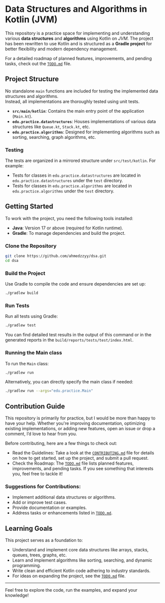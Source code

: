 # Data Structures and Algorithms in Kotlin (JVM)

This repository is a practice space for implementing and understanding various **data structures** and **algorithms** using Kotlin on *JVM*.
The project has been rewritten to use Kotlin and is structured as a **Gradle project** for better flexibility and modern dependency management.

For a detailed roadmap of planned features, improvements, and pending tasks, check out the [`TODO.md`](./TODO.md) file.

## Project Structure

No standalone `main` functions are included for testing the implemented data structures and algorithms.  
Instead, all implementations are thoroughly tested using unit tests.

- **`src/main/kotlin`**: Contains the main entry point of the application (`Main.kt`).
- **`edu.practice.datastructures`**: Houses implementations of various data structures like `Queue.kt`, `Stack.kt`, etc.
- **`edu.practice.algorithms`**: Designed for implementing algorithms such as sorting, searching, graph algorithms, etc.

### Testing

The tests are organized in a mirrored structure under `src/test/kotlin`. For example:
- Tests for classes in `edu.practice.datastructures` are located in `edu.practice.datastructures` under the `test` directory.
- Tests for classes in `edu.practice.algorithms` are located in `edu.practice.algorithms` under the `test` directory.

## Getting Started
To work with the project, you need the following tools installed:

- **Java**: Version 17 or above (required for Kotlin runtime).
- **Gradle**: To manage dependencies and build the project.

### Clone the Repository
```bash
git clone https://github.com/ahmedzzyy/dsa.git
cd dsa
```

### Build the Project

Use Gradle to compile the code and ensure dependencies are set up:
```bash
./gradlew build
```

### Run Tests

Run all tests using Gradle:
```bash
./gradlew test
```
You can find detailed test results in the output of this command or in the generated reports in the `build/reports/tests/test/index.html`.

### Running the Main class

To run the `Main` class:
```bash
./gradlew run
```

Alternatively, you can directly specify the main class if needed:
```bash
./gradlew run --args="edu.practice.Main"
```

## Contribution Guide
This repository is primarily for practice, but I would be more than happy to have your help.
Whether you're improving documentation, optimizing existing implementations, or adding new features, open an issue or drop a comment, I’d love to hear from you.

Before contributing, here are a few things to check out:
- Read the Guidelines: Take a look at the [`CONTRIBUTING.md`](./CONTRIBUTING.md) file for details on how to get started, set up the project, and submit a pull request.
- Check the Roadmap: The [`TODO.md`](./TODO.md) file lists planned features, improvements, and pending tasks. If you see something that interests you, feel free to tackle it!

### Suggestions for Contributions:
- Implement additional data structures or algorithms.
- Add or improve test cases.
- Provide documentation or examples.
- Address tasks or enhancements listed in [`TODO.md`](./TODO.md).

## Learning Goals

This project serves as a foundation to:
- Understand and implement core data structures like arrays, stacks, queues, trees, graphs, etc.
- Learn and implement algorithms like sorting, searching, and dynamic programming.
- Write clean and efficient Kotlin code adhering to industry standards.
- For ideas on expanding the project, see the [`TODO.md`](./TODO.md) file.

---

Feel free to explore the code, run the examples, and expand your knowledge!